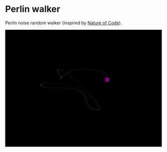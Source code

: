 # Perlin walker

Perlin noise random walker (inspired by [Nature of Code](https://natureofcode.com/random/#example-06-a-perlin-noise-walker)).

![A black window across which a small colored rectangle is moving](res/walker.gif)
